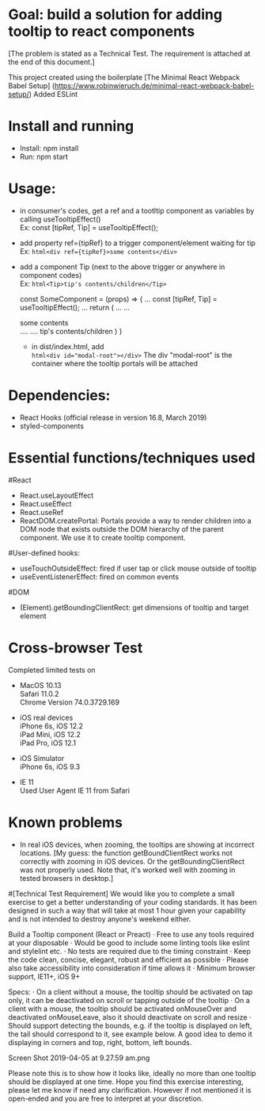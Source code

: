 # Goal: build a solution for adding tooltip to react components
[The problem is stated as a Technical Test. The requirement is attached at the end of this document.]

This project created using the boilerplate [The Minimal React Webpack Babel Setup]
(https://www.robinwieruch.de/minimal-react-webpack-babel-setup/)
Added ESLint

# Install and running
- Install: npm install
- Run: npm start

# Usage:
- in consumer's codes, get a ref and a tootltip component as variables 
  by calling useTooltipEffect()  
  Ex: const [tipRef, Tip] = useTooltipEffect();

- add property ref={tipRef} to a trigger component/element waiting for tip  
  Ex: ```html<div ref={tipRef}>some contents</div>```

- add a component Tip (next to the above trigger or anywhere in component codes)  
  Ex: ```html<Tip>tip's contents/children</Tip>```

  const SomeComponent = (props) => {
    ...
    const [tipRef, Tip] = useTooltipEffect();
    ...
    return (
      ...
      ...
      <div ref={tipRef}>some contents</div>
      ....
      ....
      <Tip>tip's contents/children</Tip>
    )
  }

  - in dist/index.html, add  
      ```html<div id="modal-root"></div>```
    The div "modal-root" is the container where the tooltip portals will be attached


# Dependencies:
- React Hooks (official release in version 16.8, March 2019)
- styled-components

# Essential functions/techniques used
#React
- React.useLayoutEffect
- React.useEffect
- React.useRef
- ReactDOM.createPortal: Portals provide a way to render children into a DOM node that exists outside the DOM hierarchy of the parent component. We use it to create tooltip component.

#User-defined hooks:
- useTouchOutsideEffect: fired if user tap or click mouse outside of tooltip
- useEventListenerEffect: fired on common events

#DOM
- (Element).getBoundingClientRect: get dimensions of tooltip and target element

# Cross-browser Test
Completed limited tests on
- MacOS 10.13  
Safari 11.0.2  
Chrome Version 74.0.3729.169

- iOS real devices  
iPhone 6s, iOS 12.2  
iPad Mini, iOS 12.2  
iPad Pro, iOS 12.1  

- iOS Simulator  
iPhone 6s, iOS 9.3

- IE 11  
Used User Agent IE 11 from Safari

# Known problems
- In real iOS devices, when zooming, the tooltips are showing at incorrect locations.
[My guess: the function getBoundClientRect works not correctly with zooming in iOS devices.
Or the getBoundingClientRect was not properly used.
Note that, it's worked well with zooming in tested browsers in desktop.]


#[Technical Test Requirement]
We would like you to complete a small exercise to get a better understanding of your coding standards. It has been designed in such a way that will take at most 1 hour given your capability and is not intended to destroy anyone's weekend either. 

Build a Tooltip component (React or Preact)
·  Free to use any tools required at your disposable
·  Would be good to include some linting tools like eslint and stylelint etc.
·  No tests are required due to the timing constraint
·  Keep the code clean, concise, elegant, robust and efficient as possible
·  Please also take accessibility into consideration if time allows it
·  Minimum browser support, IE11+, iOS 9+

Specs:
·  On a client without a mouse, the tooltip should be activated on tap only, it can be deactivated on scroll or tapping outside of the tooltip
·  On a client with a mouse, the tooltip should be activated onMouseOver and deactivated onMouseLeave, also it should deactivate on scroll and resize
·  Should support detecting the bounds, e.g. if the tooltip is displayed on left, the tail should correspond to it, see example below. A good idea to demo it displaying in corners and top, right, bottom, left bounds.

Screen Shot 2019-04-05 at 9.27.59 am.png

Please note this is to show how it looks like, ideally no more than one tooltip should be displayed at one time. 
Hope you find this exercise interesting, please let me know if need any clarification. However if not mentioned it is open-ended and you are free to interpret at your discretion.
